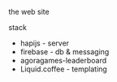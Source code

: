 the web site

stack

+ hapijs - server
+ firebase - db & messaging
+ agoragames-leaderboard
+ Liquid.coffee - templating